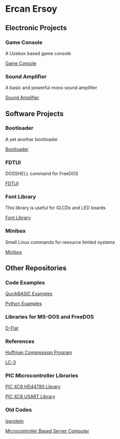 # Ercan Ersoy

## Electronic Projects

### Game Console

A Uzebox based game console

[Game Console](https://github.com/ercanersoy/Game-Console)

### Sound Amplifier

A basic and powerful mono sound amplifier

[Sound Amplifier](https://github.com/ercanersoy/Sound-Amplifier)

## Software Projects

### Bootloader

A yet another bootloader 

[Bootloader](https://github.com/ercanersoy/Bootloader)

### FDTUI

DOSSHELL command for FreeDOS 

[FDTUI](https://github.com/ercanersoy/FDTUI)

### Font Library

This library is useful for GLCDs and LED boards

[Font Library](https://github.com/ercanersoy/Font-Library)

### Minibox

Small Linux commands for resource limited systems

[Minibox](https://github.com/ercanersoy/Minibox)

## Other Repositories

### Code Examples

[QucikBASIC Examples](https://github.com/ercanersoy/QuickBASIC-Examples)

[Python Examples](https://github.com/ercanersoy/Python-Examples)

### Libraries for MS-DOS and FreeDOS

[D-Flat](https://github.com/ercanersoy/D-Flat)

### References

[Huffman Compression Program](https://github.com/ercanersoy/Huffman-Compression-Program)

[LC-3](https://github.com/ercanersoy/LC-3)

### PIC Microcontroller Libraries

[PIC XC8 HD44780 Library](https://github.com/ercanersoy/PIC-XC8-HD44780-Library)

[PIC XC8 USART Library](https://github.com/ercanersoy/PIC-XC8-USART-Library)

### Old Codes

[lsprotein](https://github.com/ercanersoy/lsprotein)

[Microcontroller Based Server Computer](https://github.com/ercanersoy/Microcontroller-Based-Server-Computer)
